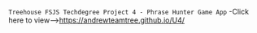 `Treehouse FSJS Techdegree Project 4 - Phrase Hunter Game App`
-Click here to view-->https://andrewteamtree.github.io/U4/
